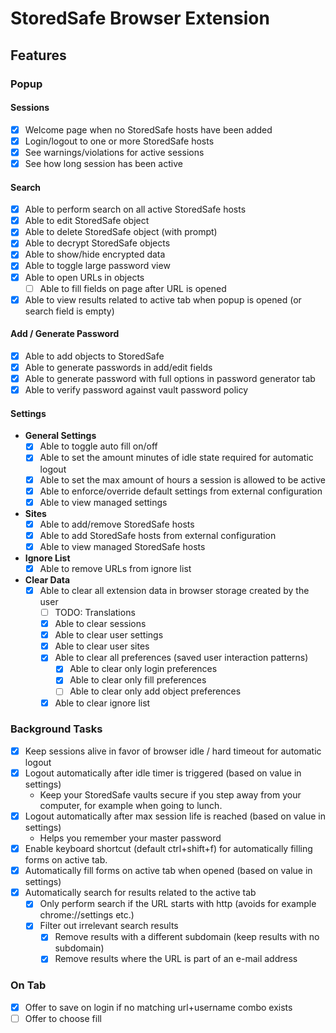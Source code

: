 # StoredSafe Browser Extension

## Features

### Popup

#### Sessions
  - [x] Welcome page when no StoredSafe hosts have been added
  - [x] Login/logout to one or more StoredSafe hosts
  - [x] See warnings/violations for active sessions
  - [x] See how long session has been active

#### Search
  - [x] Able to perform search on all active StoredSafe hosts
  - [x] Able to edit StoredSafe object
  - [x] Able to delete StoredSafe object (with prompt)
  - [x] Able to decrypt StoredSafe objects
  - [x] Able to show/hide encrypted data
  - [x] Able to toggle large password view
  - [x] Able to open URLs in objects
    - [ ] Able to fill fields on page after URL is opened
  - [x] Able to view results related to active tab when popup is opened (or search field is empty)

#### Add / Generate Password
  - [x] Able to add objects to StoredSafe
  - [x] Able to generate passwords in add/edit fields
  - [x] Able to generate password with full options in password generator tab
  - [x] Able to verify password against vault password policy

#### Settings
  - **General Settings**
    - [x] Able to toggle auto fill on/off
    - [x] Able to set the amount minutes of idle state required for automatic logout
    - [x] Able to set the max amount of hours a session is allowed to be active
    - [x] Able to enforce/override default settings from external configuration
    - [x] Able to view managed settings
  - **Sites**
    - [x] Able to add/remove StoredSafe hosts
    - [x] Able to add StoredSafe hosts from external configuration
    - [x] Able to view managed StoredSafe hosts
  - **Ignore List**
    - [x] Able to remove URLs from ignore list
  - **Clear Data**
    - [x] Able to clear all extension data in browser storage created by the user
      - [ ] TODO: Translations
      - [x] Able to clear sessions
      - [x] Able to clear user settings
      - [x] Able to clear user sites
      - [x] Able to clear all preferences (saved user interaction patterns)
        - [x] Able to clear only login preferences
        - [x] Able to clear only fill preferences
        - [ ] Able to clear only add object preferences
      - [x] Able to clear ignore list

### Background Tasks
  - [x] Keep sessions alive in favor of browser idle / hard timeout for automatic logout
  - [x] Logout automatically after idle timer is triggered (based on value in settings)
    - Keep your StoredSafe vaults secure if you step away from your computer, for example when going to lunch.
  - [x] Logout automatically after max session life is reached (based on value in settings)
    - Helps you remember your master password
  - [x] Enable keyboard shortcut (default ctrl+shift+f) for automatically filling forms on active tab.
  - [x] Automatically fill forms on active tab when opened (based on value in settings)
  - [x] Automatically search for results related to the active tab
    - [x] Only perform search if the URL starts with http (avoids for example chrome://settings etc.)
    - [x] Filter out irrelevant search results
      - [x] Remove results with a different subdomain (keep results with no subdomain)
      - [x] Remove results where the URL is part of an e-mail address

### On Tab
  - [x] Offer to save on login if no matching url+username combo exists
  - [ ] Offer to choose fill